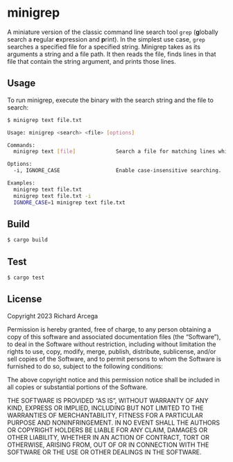# minigrep

A miniature version of the classic command line search tool `grep` (**g**lobally search a **r**egular **e**xpression and
**p**rint). In the simplest use case, `grep` searches a specified file for a specified string. Minigrep takes as its 
arguments a string and a file path. It then reads the file, finds lines in that file that contain the string argument, 
and prints those lines.

## Usage
To run minigrep, execute the binary with the search string and the file to search:
```sh
$ minigrep text file.txt
```

```sh
Usage: minigrep <search> <file> [options]

Commands:
  minigrep text [file]             Search a file for matching lines which include text.

Options:
  -i, IGNORE_CASE                  Enable case-insensitive searching.                        [boolean]

Examples:
  minigrep text file.txt
  minigrep text file.txt -i
  IGNORE_CASE=1 minigrep text file.txt
```

## Build
```sh
$ cargo build
```

## Test
```sh
$ cargo test
```

## License

Copyright 2023 Richard Arcega

Permission is hereby granted, free of charge, to any person obtaining a copy of this software and associated documentation files (the “Software”), to deal in the Software without restriction, including without limitation the rights to use, copy, modify, merge, publish, distribute, sublicense, and/or sell copies of the Software, and to permit persons to whom the Software is furnished to do so, subject to the following conditions:

The above copyright notice and this permission notice shall be included in all copies or substantial portions of the Software.

THE SOFTWARE IS PROVIDED “AS IS”, WITHOUT WARRANTY OF ANY KIND, EXPRESS OR IMPLIED, INCLUDING BUT NOT LIMITED TO THE WARRANTIES OF MERCHANTABILITY, FITNESS FOR A PARTICULAR PURPOSE AND NONINFRINGEMENT. IN NO EVENT SHALL THE AUTHORS OR COPYRIGHT HOLDERS BE LIABLE FOR ANY CLAIM, DAMAGES OR OTHER LIABILITY, WHETHER IN AN ACTION OF CONTRACT, TORT OR OTHERWISE, ARISING FROM, OUT OF OR IN CONNECTION WITH THE SOFTWARE OR THE USE OR OTHER DEALINGS IN THE SOFTWARE.
